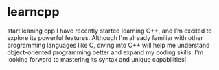 # learncpp
start leaning cpp
I have recently started learning C++, and I’m excited to explore its powerful features. Although I'm already familiar with other programming languages like C, diving into C++ will help me understand object-oriented programming better and expand my coding skills. I'm looking forward to mastering its syntax and unique capabilities!
